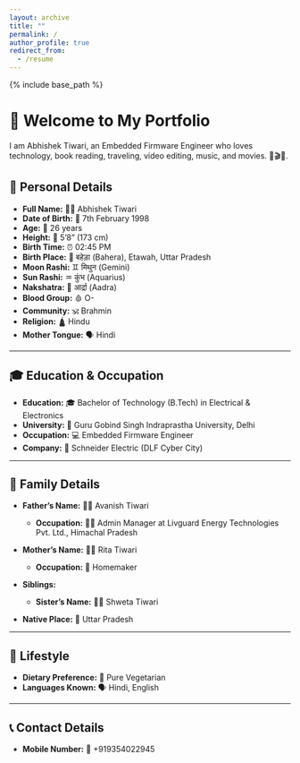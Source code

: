 ```yaml
---
layout: archive
title: ""
permalink: /
author_profile: true
redirect_from:
  - /resume
---
```


{% include base_path %}

# 👋 Welcome to My Portfolio  

I am Abhishek Tiwari, an Embedded Firmware Engineer who loves technology, book reading, traveling, video editing, music, and movies. 🚀🎬🎵.  

## 👤 Personal Details  
- **Full Name:** 🧑‍💼 Abhishek Tiwari  
- **Date of Birth:** 📅 7th February 1998  
- **Age:** 🎂 26 years  
- **Height:** 📏 5’8” (173 cm)  
- **Birth Time:** ⏰ 02:45 PM  
- **Birth Place:** 📍 बहेड़ा (Bahera), Etawah, Uttar Pradesh  
- **Moon Rashi:** ♊ मिथुन (Gemini)  
- **Sun Rashi:** ♒ कुंभ (Aquarius)  
- **Nakshatra:** 🌟 आर्द्रा (Aadra)   
- **Blood Group:** 🩸 O-  
- **Community:** 🕉️ Brahmin  
- **Religion:** 🛕 Hindu  
- **Mother Tongue:** 🗣️ Hindi   

---

## 🎓 Education & Occupation  
- **Education:** 🎓 Bachelor of Technology (B.Tech) in Electrical & Electronics  
- **University:** 🏫 Guru Gobind Singh Indraprastha University, Delhi  
- **Occupation:** 💻 Embedded Firmware Engineer  
- **Company:** 🏢 Schneider Electric (DLF Cyber City)  

---

## 🏡 Family Details  
- **Father’s Name:** 👨‍👦 Avanish Tiwari  
  - **Occupation:** 👨‍💼 Admin Manager at Livguard Energy Technologies Pvt. Ltd., Himachal Pradesh  
- **Mother’s Name:** 👩‍👧 Rita Tiwari  
  - **Occupation:** 🏡 Homemaker  
- **Siblings:**  
  - **Sister’s Name:** 👩‍👧 Shweta Tiwari  

- **Native Place:** 🏡 Uttar Pradesh  

---

## 💼 Lifestyle  
- **Dietary Preference:** 🥦 Pure Vegetarian  
- **Languages Known:** 🗣️ Hindi, English   

---

## 📞 Contact Details  
- **Mobile Number:** 📱 +919354022945 
